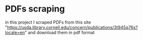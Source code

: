# PDFs scraping
in this project I scraped PDFs from this site "https://usda.library.cornell.edu/concern/publications/3t945q76s?locale=en"
and download them in pdf format